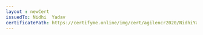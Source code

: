 ```yaml
--- 
layout : newCert 
issuedTo: Nidhi  Yadav 
certificatePath: https://certifyme.online/img/cert/agilencr2020/NidhiYadav_41c23.png
--- 
```

